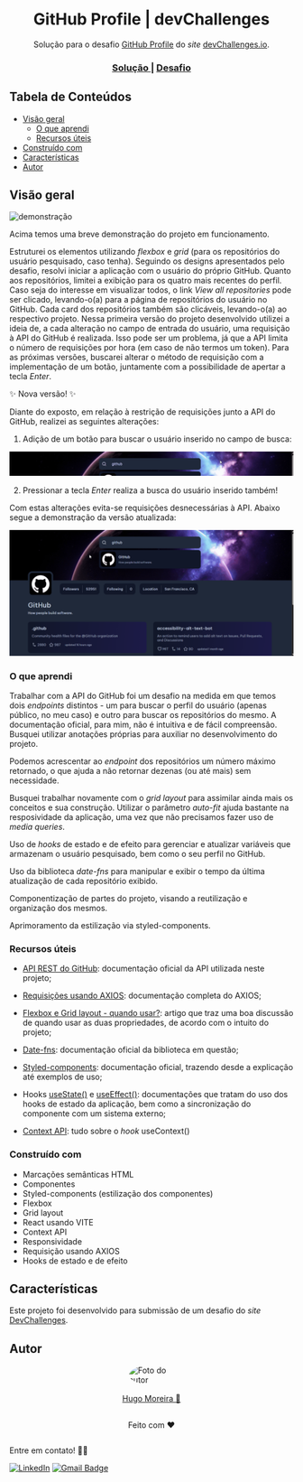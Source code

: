 <h1 align="center">GitHub Profile | devChallenges</h1>

<div align="center">
   Solução para o desafio <a href="https://devchallenges.io/challenge/github-profile" target="_blank">GitHub Profile</a> do <i>site</i> <a href="http://devchallenges.io" target="_blank">devChallenges.io</a>.
</div>

<div align="center">
  <h3>
    <a href="https://hugo-moreira91.github.io/github-profile/">
      Solução
    </a>
    <span> | </span>
    <a href="https://devchallenges.io/challenge/github-profile">
      Desafio
    </a>
  </h3>
</div>

## Tabela de Conteúdos

- [Visão geral](#visão-geral)
  - [O que aprendi](#o-que-aprendi)
  - [Recursos úteis](#recursos-úteis)
- [Construído com](#construído-com)
- [Características](#características)
- [Autor](#autor)

## Visão geral

![demonstração](./public/medias/project-github-profile-demonstration.gif)

Acima temos uma breve demonstração do projeto em funcionamento. 

Estruturei os elementos utilizando *flexbox* e *grid* (para os repositórios do usuário pesquisado, caso tenha). Seguindo os designs apresentados pelo desafio, resolvi iniciar a aplicação com o usuário do próprio GitHub. Quanto aos repositórios, limitei a exibição para os quatro mais recentes do perfil. Caso seja do interesse em visualizar todos, o link *View all repositories* pode ser clicado, levando-o(a) para a página de repositórios do usuário no GitHub. Cada card dos repositórios também são clicáveis, levando-o(a) ao respectivo projeto.
Nessa primeira versão do projeto desenvolvido utilizei a ideia de, a cada alteração no campo de entrada do usuário, uma requisição à API do GitHub é realizada. Isso pode ser um problema, já que a API limita o número de requisições por hora (em caso de não termos um token). Para as próximas versões, buscarei alterar o método de requisição com a implementação de um botão, juntamente com a possibilidade de apertar a tecla *Enter*.

✨ Nova versão! ✨

Diante do exposto, em relação à restrição de requisições junto a API do GitHub, realizei as seguintes alterações:

1) Adição de um botão para buscar o usuário inserido no campo de busca:

![demonstração botão](./public/medias/project-github-profile-button-demonstration.gif)

2) Pressionar a tecla *Enter* realiza a busca do usuário inserido também!

Com estas alterações evita-se requisições desnecessárias à API. 
Abaixo segue a demonstração da versão atualizada:

![demonstração atualizada do projeto](./public/medias/project-github-profile-new-version-demonstration.gif)

### O que aprendi

Trabalhar com a API do GitHub foi um desafio na medida em que temos dois *endpoints* distintos - um para buscar o perfil do usuário (apenas público, no meu caso) e outro para buscar os repositórios do mesmo. A documentação oficial, para mim, não é intuitiva e de fácil compreensão. Busquei utilizar anotações próprias para auxiliar no desenvolvimento do projeto.

Podemos acrescentar ao *endpoint* dos repositórios um número máximo retornado, o que ajuda a não retornar dezenas (ou até mais) sem necessidade.

Busquei trabalhar novamente com o *grid layout* para assimilar ainda mais os conceitos e sua construção. Utilizar o parâmetro *auto-fit* ajuda bastante na resposividade da aplicação, uma vez que não precisamos fazer uso de *media queries*.

Uso de *hooks* de estado e de efeito para gerenciar e atualizar variáveis que armazenam o usuário pesquisado, bem como o seu perfil no GitHub.

Uso da biblioteca *date-fns* para manipular e exibir o tempo da última atualização de cada repositório exibido.

Componentização de partes do projeto, visando a reutilização e organização dos mesmos.

Aprimoramento da estilização via styled-components.

### Recursos úteis

- [API REST do GitHub](https://docs.github.com/pt/rest?apiVersion=2022-11-28): documentação oficial da API utilizada neste projeto;

- [Requisições usando AXIOS](https://axios-http.com/docs/intro): documentação completa do AXIOS;

- [Flexbox e Grid layout - quando usar?](https://dev.to/codecasts/grid-para-layout-flexbox-para-componentes-gb3): artigo que traz uma boa discussão de quando usar as duas propriedades, de acordo com o intuito do projeto;

- [Date-fns](https://date-fns.org/docs/Getting-Started): documentação oficial da biblioteca em questão;

- [Styled-components](https://styled-components.com/docs): documentação oficial, trazendo desde a explicação até exemplos de uso;

- Hooks [useState()](https://react.dev/reference/react/useState) e [useEffect()](https://react.dev/reference/react/useEffect): documentações que tratam do uso dos hooks de estado da aplicação, bem como a sincronização do componente com um sistema externo;

- [Context API](https://react.dev/reference/react/useContext): tudo sobre o *hook* useContext()

### Construído com

- Marcações semânticas HTML
- Componentes
- Styled-components (estilização dos componentes)
- Flexbox
- Grid layout
- React usando VITE
- Context API
- Responsividade
- Requisição usando AXIOS
- Hooks de estado e de efeito

## Características

Este projeto foi desenvolvido para submissão de um desafio do *site* [DevChallenges](https://devchallenges.io/challenges-dashboard).

## Autor

<div style="display: flex; flex-direction: column; align-items: center; justify-content: center;">
  <img style="border-radius: 50%; width: 5rem" src="https://avatars.githubusercontent.com/u/129432443?s=400&u=ff3281ddf2cf31d4a71b01d46fcb4d8452398749&v=4" alt="Foto do autor">
  <a style="margin: 1rem 0;" href="https://github.com/Hugo-Moreira91">Hugo Moreira 🚀</a>
  <p>Feito com ❤️</p>
</div>

Entre em contato! ✍🏽

[![LinkedIn](https://img.shields.io/badge/LinkedIn-Hugo%20Moreira-blue?style=flat-square&logo=linkedin)](https://www.linkedin.com/in/hugo-c%C3%A9sar-santos-moreira-a10823248/)
[![Gmail Badge](https://img.shields.io/badge/-hugo.cesar91@gmail.com-c14438?style=flat-square&logo=Gmail&logoColor=white&link=mailto:hugo.cesar91@gmail.com)](mailto:hugo.cesar91@gmail.com)
